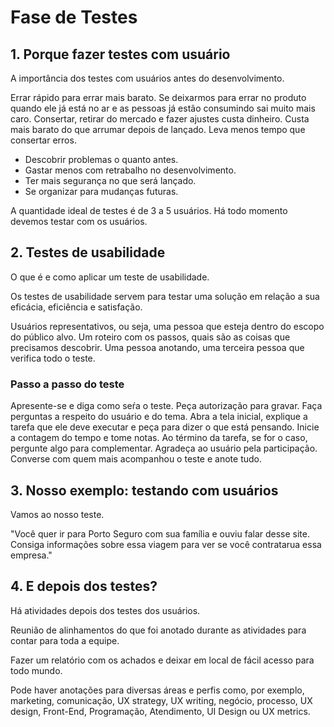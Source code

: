 # Fase de Testes

## 1. Porque fazer testes com usuário

A importância dos testes com usuários antes do desenvolvimento.

Errar rápido para errar mais barato. Se deixarmos para errar no produto quando ele já está no ar e as pessoas já estão consumindo sai muito mais caro. Consertar, retirar do mercado e fazer ajustes custa dinheiro. Custa mais barato do que arrumar depois de lançado. Leva menos tempo que consertar erros.

- Descobrir problemas o quanto antes.
- Gastar menos com retrabalho no desenvolvimento.
- Ter mais segurança no que será lançado.
- Se organizar para mudanças futuras.

A quantidade ideal de testes é de 3 a 5 usuários. Há todo momento devemos testar com os usuários.

## 2. Testes de usabilidade

O que é e como aplicar um teste de usabilidade.

Os testes de usabilidade servem para testar uma solução em relação a sua eficácia, eficiência e satisfação.

Usuários representativos, ou seja, uma pessoa que esteja dentro do escopo do público alvo. Um roteiro com os passos, quais são as coisas que precisamos descobrir. Uma pessoa anotando, uma terceira pessoa que verifica todo o teste.

### Passo a passo do teste

Apresente-se e diga como seŕa o teste. Peça autorização para gravar.
Faça perguntas a respeito do usuário e do tema.
Abra a tela inicial, explique a tarefa que ele deve executar e peça para dizer o que está pensando.
Inicie a contagem do tempo e tome notas.
Ao término da tarefa, se for o caso, pergunte algo para complementar.
Agradeça ao usuário pela participação.
Converse com quem mais acompanhou o teste e anote tudo.

## 3. Nosso exemplo: testando com usuários

Vamos ao nosso teste.

"Você quer ir para Porto Seguro com sua família e ouviu falar desse site. Consiga informações sobre essa viagem para ver se você contratarua essa empresa."

## 4. E depois dos testes?

Há atividades depois dos testes dos usuários.

Reunião de alinhamentos do que foi anotado durante as atividades para contar para toda a equipe.

Fazer um relatório com os achados e deixar em local de fácil acesso para todo mundo.

Pode haver anotações para diversas áreas e perfis como, por exemplo, marketing, comunicação, UX strategy, UX writing, negócio, processo, UX design, Front-End, Programação, Atendimento, UI Design ou UX metrics.
